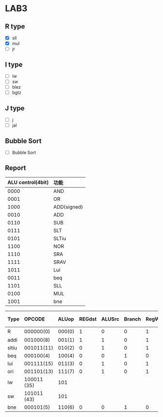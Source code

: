 # LAB3

## R type
- [x] sll
- [x] mul
- [ ] jr

## I type
- [ ] lw
- [ ] sw
- [ ] blez
- [ ] bgtz

## J type
- [ ] j
- [ ] jal

## Bubble Sort
- [ ] Bubble Sort

## Report


| ALU control(4bit) | 功能        |
|:----------------- |:----------- |
| 0000              | AND         |
| 0001              | OR          |
| 1000              | ADD(signed) |
| 0010              | ADD         |
| 0110              | SUB         |
| 0111              | SLT         |
| 0101              | SLTiu       |
| 1100              | NOR         |
| 1110              | SRA         |
| 1111              | SRAV        |
| 1011              | Lui         |
| 0011              | beq         |
| 1101              | SLL         |
| 0100              | MUL         |
| 1001              | bne         |



| Type  | OPCODE      | ALUop  | REGdst | ALUSrc | Branch | RegWrite | 對應ALU_ctl |
|:----- |:----------- |:------ | ------ |:------ |:------ |:-------- | ----------- |
| R     | 000000(0)   | 000(0) | 1      | 0      | 0      | 1        | 各func      |
| addi  | 001000(8)   | 001(1) | 1      | 1      | 0      | 1        | ADD:0010    |
| sltiu | 001011(11)  | 010(2) | 0      | 1      | 0      | 1        | SLTiu:0101  |
| beq   | 000100(4)   | 100(4) | 0      | 0      | 1      | 0        | BEQ:0011    |
| lui   | 001111(15)  | 011(3) | 0      | 1      | 0      | 1        | LUi:1011    |
| ori   | 001101(13)  | 111(7) | 0      | 1      | 0      | 1        | OR:0001     |
| lw    | 100011 (35) | 101    |        |        |        |          |             |
| sw    | 101011 (43) | 101    |        |        |        |          |             |
| bne   | 000101(5)   | 110(6) | 0      | 0      | 1      | 0        | BNE:1001    |
